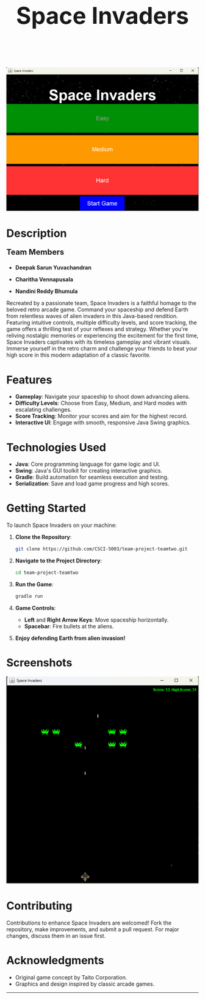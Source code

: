 <div style="text-align:center; font-size: 30px; margin-bottom:100px;">

# Space Invaders
</div>

<div style="text-align:center;">

  ![Space Invaders](SpaceInvaders.png)

</div>



# Description


<div style="font-size:20px;">

 **Team Members**

</div>

   - **Deepak Sarun Yuvachandran**

   - **Charitha Vennapusala**  

   - **Nandini Reddy Bhumula**

Recreated by a passionate team, Space Invaders is a faithful homage to the beloved retro arcade game. Command your spaceship and defend Earth from relentless waves of alien invaders in this Java-based rendition. Featuring intuitive controls, multiple difficulty levels, and score tracking, the game offers a thrilling test of your reflexes and strategy. Whether you're reliving nostalgic memories or experiencing the excitement for the first time, Space Invaders captivates with its timeless gameplay and vibrant visuals. Immerse yourself in the retro charm and challenge your friends to beat your high score in this modern adaptation of a classic favorite.

# Features

- **Gameplay**: Navigate your spaceship to shoot down advancing aliens.
- **Difficulty Levels**: Choose from Easy, Medium, and Hard modes with escalating challenges.
- **Score Tracking**: Monitor your scores and aim for the highest record.
- **Interactive UI**: Engage with smooth, responsive Java Swing graphics.

# Technologies Used

- **Java**: Core programming language for game logic and UI.
- **Swing**: Java's GUI toolkit for creating interactive graphics.
- **Gradle**: Build automation for seamless execution and testing.
- **Serialization**: Save and load game progress and high scores.

# Getting Started

To launch Space Invaders on your machine:

1. **Clone the Repository**:
   ```bash
   git clone https://github.com/CSCI-5003/team-project-teamtwo.git
   ```

2. **Navigate to the Project Directory**:
   ```bash
   cd team-project-teamtwo
   ```

3. **Run the Game**:
   ```bash
   gradle run
   ```

4. **Game Controls**:
   - **Left** and **Right Arrow Keys**: Move spaceship horizontally.
   - **Spacebar**: Fire bullets at the aliens.

5. **Enjoy defending Earth from alien invasion!**

# Screenshots

![Gameplay Screenshot](GamePlayScreenShot.png)

# Contributing

Contributions to enhance Space Invaders are welcomed! Fork the repository, make improvements, and submit a pull request. For major changes, discuss them in an issue first.

# Acknowledgments

- Original game concept by Taito Corporation.
- Graphics and design inspired by classic arcade games.

---
